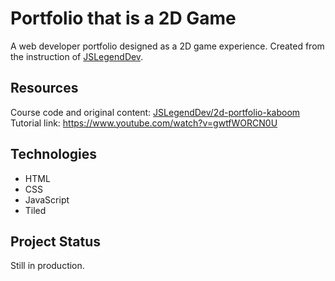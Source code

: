 # Portfolio that is a 2D Game

A web developer portfolio designed as a 2D game experience.
Created from the instruction of [JSLegendDev](https://github.com/JSLegendDev).

## Resources

Course code and original content: [JSLegendDev/2d-portfolio-kaboom](https://github.com/JSLegendDev/2d-portfolio-kaboom/tree/master)
Tutorial link: https://www.youtube.com/watch?v=gwtfWORCN0U

## Technologies

* HTML
* CSS
* JavaScript
* Tiled

## Project Status

Still in production.
